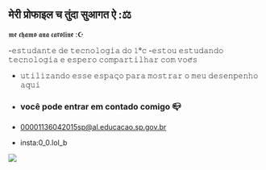 ## मेरी प्रोफाइल च तुंदा सुआगत ऐ :⚖︎

𝖒𝖊 𝖈𝖍𝖆𝖒𝖔 𝖆𝖓𝖆 𝖈𝖆𝖗𝖔𝖑𝖎𝖓𝖊 :☪︎

-𝚎𝚜𝚝𝚞𝚍𝚊𝚗𝚝𝚎 𝚍𝚎 𝚝𝚎𝚌𝚗𝚘𝚕𝚘𝚐𝚒𝚊 𝚍𝚘 𝟷°𝚌
-𝚎𝚜𝚝𝚘𝚞 𝚎𝚜𝚝𝚞𝚍𝚊𝚗𝚍𝚘 𝚝𝚎𝚌𝚗𝚘𝚕𝚘𝚐𝚒𝚊 𝚎 𝚎𝚜𝚙𝚎𝚛𝚘 𝚌𝚘𝚖𝚙𝚊𝚛𝚝𝚒𝚕𝚑𝚊𝚛 𝚌𝚘𝚖 𝚟𝚘𝚎̂𝚜
- 𝚞𝚝𝚒𝚕𝚒𝚣𝚊𝚗𝚍𝚘 𝚎𝚜𝚜𝚎 𝚎𝚜𝚙𝚊𝚌̧𝚘 𝚙𝚊𝚛𝚊 𝚖𝚘𝚜𝚝𝚛𝚊𝚛 𝚘 𝚖𝚎𝚞 𝚍𝚎𝚜𝚎𝚗𝚙𝚎𝚗𝚑𝚘 𝚊𝚚𝚞𝚒

- ### você pode entrar em contado comigo 📪

- 00001136042015sp@al.educacao.sp.gov.br
- insta:0_0.lol_b




![](https://media1.tenor.com/m/Hj3_nFHhGHoAAAAd/sbg-school-bus-graveyard.gif)
